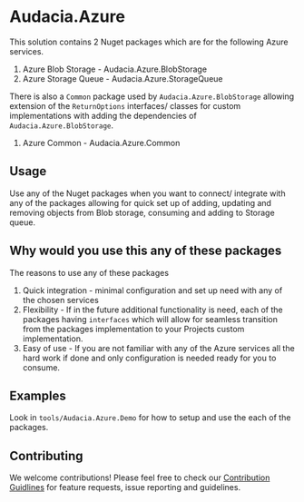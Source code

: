 # Audacia.Azure

This solution contains 2 Nuget packages which are for the following Azure services.

1. Azure Blob Storage - Audacia.Azure.BlobStorage
2. Azure Storage Queue - Audacia.Azure.StorageQueue

There is also a `Common` package used by `Audacia.Azure.BlobStorage` allowing extension of the `ReturnOptions` interfaces/ classes for custom implementations with adding the dependencies of `Audacia.Azure.BlobStorage`.

1. Azure Common - Audacia.Azure.Common

## Usage

Use any of the Nuget packages when you want to connect/ integrate with any of the packages allowing for quick set up of adding, updating and removing objects from Blob storage, consuming and adding to Storage queue.

## Why would you use this any of these packages

The reasons to use any of these packages

1. Quick integration - minimal configuration and set up need with any of the chosen services
2. Flexibility - If in the future additional functionality is need, each of the packages having `interfaces` which will allow for seamless transition from the packages implementation to your Projects custom implementation.
3. Easy of use - If you are not familiar with any of the Azure services all the hard work if done and only configuration is needed ready for you to consume.

## Examples

Look in `tools/Audacia.Azure.Demo` for how to setup and use the each of the packages.

## Contributing

We welcome contributions! Please feel free to check our [Contribution Guidlines](https://github.com/audaciaconsulting/.github/blob/main/CONTRIBUTING.md) for feature requests, issue reporting and guidelines.
